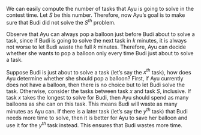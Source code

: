 We can easily compute the number of tasks that Ayu is going to solve in the contest time. Let $S$ be this number. Therefore, now Ayu’s goal is to make sure that Budi did not solve the $S^{th}$ problem.

Observe that Ayu can always pop a balloon just before Budi about to solve a task, since if Budi is going to solve the next task in $k$ minutes, it is always not worse to let Budi waste the full $k$ minutes. Therefore, Ayu can decide whether she wants to pop a balloon only every time Budi just about to solve a task.

Suppose Budi is just about to solve a task (let’s say the $x^{th}$ task), how does Ayu determine whether she should pop a balloon? First, if Ayu currently does not have a balloon, then there is no choice but to let Budi solve the task. Otherwise, consider the tasks between task $x$ and task $S$, inclusive. If task $x$ takes the longest to solve for Budi, then Ayu should spend as many balloons as she can on this task. This means Budi will waste as many minutes as Ayu can. If there is a later task (let’s say the $y^{th}$ task) that Budi needs more time to solve, then it is better for Ayu to save her balloon and use it for the $y^{th}$ task instead. This ensures that Budi wastes more time.
